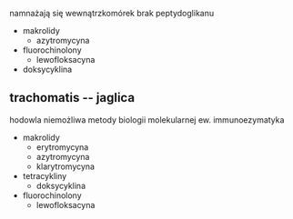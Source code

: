 namnażają się wewnątrzkomórek
brak peptydoglikanu

- makrolidy
	- azytromycyna
- fluorochinolony
	- lewofloksacyna
- doksycyklina

## trachomatis -- jaglica
hodowla niemożliwa
metody biologii molekularnej
ew. immunoezymatyka


- makrolidy
	- erytromycyna
	- azytromycyna
	- klarytromycyna
- tetracykliny
	- doksycyklina
- fluorochinolony
	- lewofloksacyna
